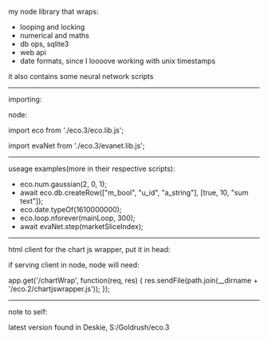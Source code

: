 my node library that wraps:
- looping and locking
- numerical and maths
- db ops, sqlite3
- web api
- date formats, since I loooove working with unix timestamps

it also contains some neural network scripts


------------------------------------------------------------------------------


importing:

node:

import eco from './eco.3/eco.lib.js';

import evaNet from './eco.3/evanet.lib.js';


------------------------------------------------------------------------------


useage examples(more in their respective scripts):

- eco.num.gaussian(2, 0, 1);
- await eco.db.createRow(["m_bool", "u_id", "a_string"], [true, 10, "sum text"]);
- eco.date.typeOf(1610000000);
- eco.loop.nforever(mainLoop, 300);
- await evaNet.step(marketSliceIndex);


------------------------------------------------------------------------------


html client for the chart js wrapper, put it in head:

<script src="/chartWrap"></script>

if serving client in node, node will need:

app.get('/chartWrap', function(req, res) {
    res.sendFile(path.join(__dirname + '/eco.2/chartjswrapper.js'));
});


------------------------------------------------------------------------------


note to self:

latest version found in Deskie, S:/Goldrush/eco.3
